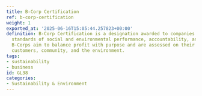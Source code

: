 ```yaml
---
title: B-Corp Certification
ref: b-corp-certification
weight: 1
exported_at: '2025-06-16T15:05:44.257823+00:00'
definition: B-Corp Certification is a designation awarded to companies that meet high
  standards of social and environmental performance, accountability, and transparency.
  B-Corps aim to balance profit with purpose and are assessed on their impact on workers,
  customers, community, and the environment.
tags:
- sustainability
- business
id: GL38
categories:
- Sustainability & Environment
---
```


